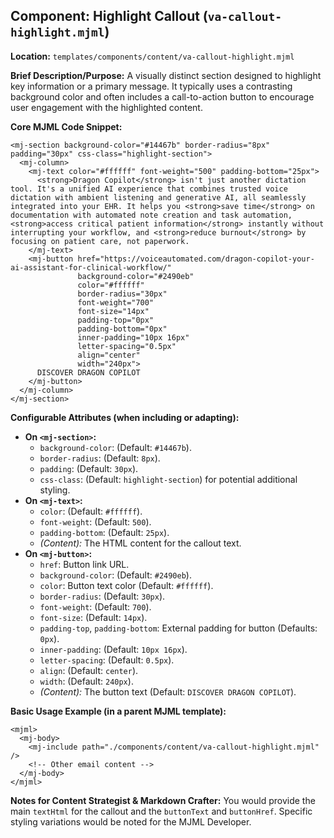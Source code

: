 ## Component: Highlight Callout (`va-callout-highlight.mjml`)

**Location:** `templates/components/content/va-callout-highlight.mjml`

**Brief Description/Purpose:**
A visually distinct section designed to highlight key information or a primary message. It typically uses a contrasting background color and often includes a call-to-action button to encourage user engagement with the highlighted content.

**Core MJML Code Snippet:**
```mjml
<mj-section background-color="#14467b" border-radius="8px" padding="30px" css-class="highlight-section">
  <mj-column>
    <mj-text color="#ffffff" font-weight="500" padding-bottom="25px">
      <strong>Dragon Copilot</strong> isn't just another dictation tool. It's a unified AI experience that combines trusted voice dictation with ambient listening and generative AI, all seamlessly integrated into your EHR. It helps you <strong>save time</strong> on documentation with automated note creation and task automation, <strong>access critical patient information</strong> instantly without interrupting your workflow, and <strong>reduce burnout</strong> by focusing on patient care, not paperwork.
    </mj-text>
    <mj-button href="https://voiceautomated.com/dragon-copilot-your-ai-assistant-for-clinical-workflow/"
               background-color="#2490eb"
               color="#ffffff"
               border-radius="30px"
               font-weight="700"
               font-size="14px"
               padding-top="0px"
               padding-bottom="0px"
               inner-padding="10px 16px"
               letter-spacing="0.5px"
               align="center"
               width="240px">
      DISCOVER DRAGON COPILOT
    </mj-button>
  </mj-column>
</mj-section>
```

**Configurable Attributes (when including or adapting):**

*   **On `<mj-section>`:**
    *   `background-color`: (Default: `#14467b`).
    *   `border-radius`: (Default: `8px`).
    *   `padding`: (Default: `30px`).
    *   `css-class`: (Default: `highlight-section`) for potential additional styling.
*   **On `<mj-text>`:**
    *   `color`: (Default: `#ffffff`).
    *   `font-weight`: (Default: `500`).
    *   `padding-bottom`: (Default: `25px`).
    *   *(Content):* The HTML content for the callout text.
*   **On `<mj-button>`:**
    *   `href`: Button link URL.
    *   `background-color`: (Default: `#2490eb`).
    *   `color`: Button text color (Default: `#ffffff`).
    *   `border-radius`: (Default: `30px`).
    *   `font-weight`: (Default: `700`).
    *   `font-size`: (Default: `14px`).
    *   `padding-top`, `padding-bottom`: External padding for button (Defaults: `0px`).
    *   `inner-padding`: (Default: `10px 16px`).
    *   `letter-spacing`: (Default: `0.5px`).
    *   `align`: (Default: `center`).
    *   `width`: (Default: `240px`).
    *   *(Content):* The button text (Default: `DISCOVER DRAGON COPILOT`).

**Basic Usage Example (in a parent MJML template):**
```mjml
<mjml>
  <mj-body>
    <mj-include path="./components/content/va-callout-highlight.mjml" />
    <!-- Other email content -->
  </mj-body>
</mjml>
```

**Notes for Content Strategist & Markdown Crafter:**
You would provide the main `textHtml` for the callout and the `buttonText` and `buttonHref`. Specific styling variations would be noted for the MJML Developer.
